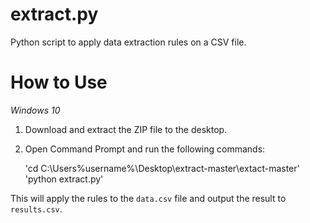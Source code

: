 extract.py
==========

Python script to apply data extraction rules on a CSV file.

How to Use
==========

*Windows 10*

1. Download and extract the ZIP file to the desktop.
2. Open Command Prompt and run the following commands:

   'cd C:\Users\%username%\Desktop\extract-master\extact-master'
   'python extract.py'

This will apply the rules to the `data.csv` file and output the result to `results.csv`.
